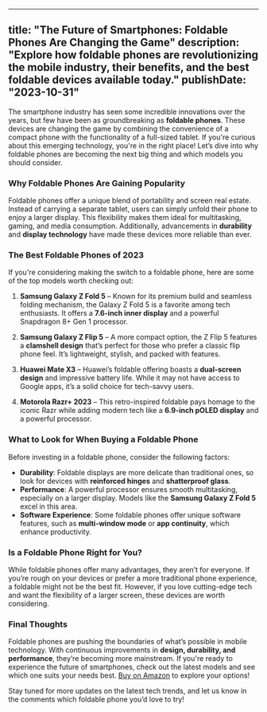  ---
title: "The Future of Smartphones: Foldable Phones Are Changing the Game"
description: "Explore how foldable phones are revolutionizing the mobile industry, their benefits, and the best foldable devices available today."
publishDate: "2023-10-31"
---

The smartphone industry has seen some incredible innovations over the years, but few have been as groundbreaking as **foldable phones**. These devices are changing the game by combining the convenience of a compact phone with the functionality of a full-sized tablet. If you're curious about this emerging technology, you're in the right place! Let’s dive into why foldable phones are becoming the next big thing and which models you should consider.

### Why Foldable Phones Are Gaining Popularity

Foldable phones offer a unique blend of portability and screen real estate. Instead of carrying a separate tablet, users can simply unfold their phone to enjoy a larger display. This flexibility makes them ideal for multitasking, gaming, and media consumption. Additionally, advancements in **durability** and **display technology** have made these devices more reliable than ever.

### The Best Foldable Phones of 2023

If you're considering making the switch to a foldable phone, here are some of the top models worth checking out:

1. **Samsung Galaxy Z Fold 5** – Known for its premium build and seamless folding mechanism, the Galaxy Z Fold 5 is a favorite among tech enthusiasts. It offers a **7.6-inch inner display** and a powerful Snapdragon 8+ Gen 1 processor.

2. **Samsung Galaxy Z Flip 5** – A more compact option, the Z Flip 5 features a **clamshell design** that’s perfect for those who prefer a classic flip phone feel. It’s lightweight, stylish, and packed with features.

3. **Huawei Mate X3** – Huawei’s foldable offering boasts a **dual-screen design** and impressive battery life. While it may not have access to Google apps, it’s a solid choice for tech-savvy users.

4. **Motorola Razr+ 2023** – This retro-inspired foldable pays homage to the iconic Razr while adding modern tech like a **6.9-inch pOLED display** and a powerful processor.

### What to Look for When Buying a Foldable Phone

Before investing in a foldable phone, consider the following factors:

- **Durability**: Foldable displays are more delicate than traditional ones, so look for devices with **reinforced hinges** and **shatterproof glass**.
- **Performance**: A powerful processor ensures smooth multitasking, especially on a larger display. Models like the **Samsung Galaxy Z Fold 5** excel in this area.
- **Software Experience**: Some foldable phones offer unique software features, such as **multi-window mode** or **app continuity**, which enhance productivity.

### Is a Foldable Phone Right for You?

While foldable phones offer many advantages, they aren’t for everyone. If you’re rough on your devices or prefer a more traditional phone experience, a foldable might not be the best fit. However, if you love cutting-edge tech and want the flexibility of a larger screen, these devices are worth considering.

### Final Thoughts

Foldable phones are pushing the boundaries of what’s possible in mobile technology. With continuous improvements in **design, durability, and performance**, they’re becoming more mainstream. If you're ready to experience the future of smartphones, check out the latest models and see which one suits your needs best. [Buy on Amazon](https://amzn.to/your-affiliate-link) to explore your options!

Stay tuned for more updates on the latest tech trends, and let us know in the comments which foldable phone you’d love to try!